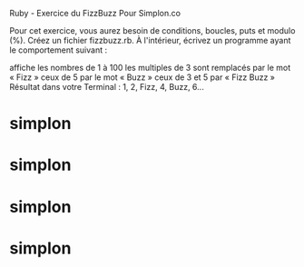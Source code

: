 Ruby - Exercice du FizzBuzz Pour Simplon.co


Pour cet exercice, vous aurez besoin de conditions, boucles, puts et modulo (%). 
Créez un fichier fizzbuzz.rb. À l'intérieur, écrivez un programme ayant le comportement suivant :

affiche les nombres de 1 à 100
les multiples de 3 sont remplacés par le mot « Fizz »
ceux de 5 par le mot « Buzz »
ceux de 3 et 5 par « Fizz Buzz »
Résultat dans votre Terminal : 1, 2, Fizz, 4, Buzz, 6...


# simplon
# simplon
# simplon
# simplon
